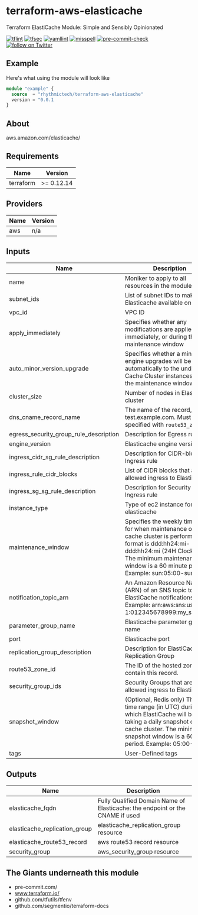 # terraform-aws-elasticache
Terraform ElastiCache Module: Simple and Sensibly Opinionated

[![tflint](https://github.com/rhythmictech/terraform-aws-elasticache/workflows/tflint/badge.svg?branch=main&event=push)](https://github.com/rhythmictech/terraform-aws-elasticache/actions?query=workflow%3Atflint+event%3Apush+branch%3Amain)
[![tfsec](https://github.com/rhythmictech/terraform-aws-elasticache/workflows/tfsec/badge.svg?branch=main&event=push)](https://github.com/rhythmictech/terraform-aws-elasticache/actions?query=workflow%3Atfsec+event%3Apush+branch%3Amain)
[![yamllint](https://github.com/rhythmictech/terraform-aws-elasticache/workflows/yamllint/badge.svg?branch=main&event=push)](https://github.com/rhythmictech/terraform-aws-elasticache/actions?query=workflow%3Ayamllint+event%3Apush+branch%3Amain)
[![misspell](https://github.com/rhythmictech/terraform-aws-elasticache/workflows/misspell/badge.svg?branch=main&event=push)](https://github.com/rhythmictech/terraform-aws-elasticache/actions?query=workflow%3Amisspell+event%3Apush+branch%3Amain)
[![pre-commit-check](https://github.com/rhythmictech/terraform-aws-elasticache/workflows/pre-commit-check/badge.svg?branch=main&event=push)](https://github.com/rhythmictech/terraform-aws-elasticache/actions?query=workflow%3Apre-commit-check+event%3Apush+branch%3Amain)
<a href="https://twitter.com/intent/follow?screen_name=RhythmicTech"><img src="https://img.shields.io/twitter/follow/RhythmicTech?style=social&logo=RhythmicTech" alt="follow on Twitter"></a>


## Example
Here's what using the module will look like
```terraform
module "example" {
  source  = "rhythmictech/terraform-aws-elasticache"
  version = "0.0.1
}
```

## About
aws.amazon.com/elasticache/

<!-- BEGINNING OF PRE-COMMIT-TERRAFORM DOCS HOOK -->
## Requirements

| Name | Version |
|------|---------|
| terraform | >= 0.12.14 |

## Providers

| Name | Version |
|------|---------|
| aws | n/a |

## Inputs

| Name | Description | Type | Default | Required |
|------|-------------|------|---------|:--------:|
| name | Moniker to apply to all resources in the module | `string` | n/a | yes |
| subnet\_ids | List of subnet IDs to make Elasticache available on | `list(string)` | n/a | yes |
| vpc\_id | VPC ID | `string` | n/a | yes |
| apply\_immediately | Specifies whether any modifications are applied immediately, or during the next maintenance window | `bool` | `false` | no |
| auto\_minor\_version\_upgrade | Specifies whether a minor engine upgrades will be applied automatically to the underlying Cache Cluster instances during the maintenance window. | `bool` | `true` | no |
| cluster\_size | Number of nodes in Elasticache cluster | `number` | `4` | no |
| dns\_cname\_record\_name | The name of the record, eg test.example.com. Must be specified with `route53_zone_id` | `string` | `null` | no |
| egress\_security\_group\_rule\_description | Description for Egress rule | `string` | `null` | no |
| engine\_version | Elasticache engine version | `string` | `"4.0.10"` | no |
| ingress\_cidr\_sg\_rule\_description | Description for CIDR-block Ingress rule | `string` | `null` | no |
| ingress\_rule\_cidr\_blocks | List of CIDR blocks that are allowed ingress to ElastiCache | `list(string)` | `[]` | no |
| ingress\_sg\_sg\_rule\_description | Description for Security Group Ingress rule | `string` | `null` | no |
| instance\_type | Type of ec2 instance for elasticache | `string` | `"cache.t2.micro"` | no |
| maintenance\_window | Specifies the weekly time range for when maintenance on the cache cluster is performed. The format is ddd:hh24:mi-ddd:hh24:mi (24H Clock UTC). The minimum maintenance window is a 60 minute period. Example: sun:05:00-sun:09:00 | `string` | `"sun:03:00-sun:04:00"` | no |
| notification\_topic\_arn | An Amazon Resource Name (ARN) of an SNS topic to send ElastiCache notifications to. Example: arn:aws:sns:us-east-1:012345678999:my\_sns\_topic | `string` | `null` | no |
| parameter\_group\_name | Elasticache parameter group name | `string` | `"default.redis4.0"` | no |
| port | Elasticache port | `number` | `6379` | no |
| replication\_group\_description | Description for ElastiCache Replication Group | `string` | `null` | no |
| route53\_zone\_id | The ID of the hosted zone to contain this record. | `string` | `""` | no |
| security\_group\_ids | Security Groups that are allowed ingress to ElastiCache | `set(string)` | `[]` | no |
| snapshot\_window | (Optional, Redis only) The daily time range (in UTC) during which ElastiCache will begin taking a daily snapshot of your cache cluster. The minimum snapshot window is a 60 minute period. Example: 05:00-09:00 | `string` | `"02:00-03:00"` | no |
| tags | User-Defined tags | `map(string)` | `{}` | no |

## Outputs

| Name | Description |
|------|-------------|
| elasticache\_fqdn | Fully Qualified Domain Name of Elasticache: the endpoint or the CNAME if used |
| elasticache\_replication\_group | elasticache\_replication\_group resource |
| elasticache\_route53\_record | aws route53 record resource |
| security\_group | aws\_security\_group resource |

<!-- END OF PRE-COMMIT-TERRAFORM DOCS HOOK -->

## The Giants underneath this module
- pre-commit.com/
- www.terraform.io/
- github.com/tfutils/tfenv
- github.com/segmentio/terraform-docs
